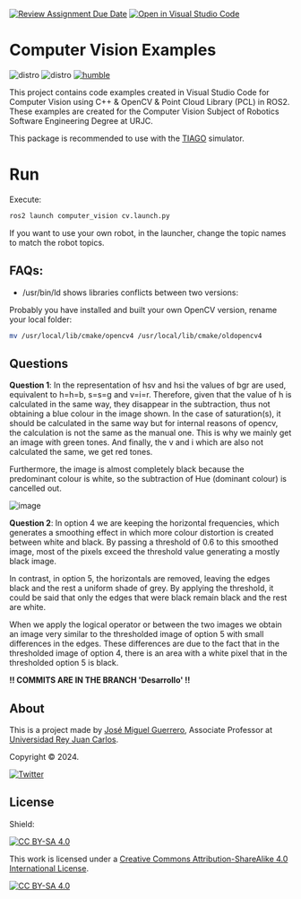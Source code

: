 [![Review Assignment Due Date](https://classroom.github.com/assets/deadline-readme-button-24ddc0f5d75046c5622901739e7c5dd533143b0c8e959d652212380cedb1ea36.svg)](https://classroom.github.com/a/6bfcAzJo)
[![Open in Visual Studio Code](https://classroom.github.com/assets/open-in-vscode-718a45dd9cf7e7f842a935f5ebbe5719a5e09af4491e668f4dbf3b35d5cca122.svg)](https://classroom.github.com/online_ide?assignment_repo_id=13786573&assignment_repo_type=AssignmentRepo)
# Computer Vision Examples

![distro](https://img.shields.io/badge/Ubuntu%2022-Jammy%20Jellyfish-green)
![distro](https://img.shields.io/badge/ROS2-Humble-blue)
[![humble](https://github.com/jmguerreroh/computer_vision/actions/workflows/master.yaml/badge.svg?branch=humble)](https://github.com/jmguerreroh/computer_vision/actions/workflows/master.yaml)

This project contains code examples created in Visual Studio Code for Computer Vision using C++ & OpenCV & Point Cloud Library (PCL) in ROS2. These examples are created for the Computer Vision Subject of Robotics Software Engineering Degree at URJC.

This package is recommended to use with the [TIAGO](https://github.com/jmguerreroh/tiago_simulator) simulator.

# Run

Execute:
```bash
ros2 launch computer_vision cv.launch.py
```
If you want to use your own robot, in the launcher, change the topic names to match the robot topics.

## FAQs:

* /usr/bin/ld shows libraries conflicts between two versions:

Probably you have installed and built your own OpenCV version, rename your local folder:
```bash
mv /usr/local/lib/cmake/opencv4 /usr/local/lib/cmake/oldopencv4
```

 ## Questions
**Question 1**:
In the representation of hsv and hsi the values of bgr are used, equivalent to h=h=b, s=s=g and v=i=r. Therefore, given that the value of h is calculated in the same way, they disappear in the subtraction, thus not obtaining a blue colour in the image shown. In the case of saturation(s), it should be calculated in the same way but for internal reasons of opencv, the calculation is not the same as the manual one. This is why we mainly get an image with green tones.  And finally, the v and i which are also not calculated the same, we get red tones.

Furthermore, the image is almost completely black because the predominant colour is white, so the subtraction of Hue (dominant colour) is cancelled out.

![image](https://github.com/computer-vision-urjc/practica1-grupo15/assets/102520722/8368ef58-16cd-4a53-a145-0842f56112d5)

**Question 2**:
In option 4 we are keeping the horizontal frequencies, which generates a smoothing effect in which more colour distortion is created between white and black. By passing a threshold of 0.6 to this smoothed image, most of the pixels exceed the threshold value generating a mostly black image. 

In contrast, in option 5, the horizontals are removed, leaving the edges black and the rest a uniform shade of grey. By applying the threshold, it could be said that only the edges that were black remain black and the rest are white.

When we apply the logical operator or between the two images we obtain an image very similar to the thresholded image of option 5 with small differences in the edges. These differences are due to the fact that in the thresholded image of option 4, there is an area with a white pixel that in the thresholded option 5 is black.


**!! COMMITS ARE IN THE BRANCH 'Desarrollo' !!**

## About

This is a project made by [José Miguel Guerrero], Associate Professor at [Universidad Rey Juan Carlos].

Copyright &copy; 2024.

[![Twitter](https://img.shields.io/badge/follow-@jm__guerrero-green.svg)](https://twitter.com/jm__guerrero)

## License

Shield: 

[![CC BY-SA 4.0][cc-by-sa-shield]][cc-by-sa]

This work is licensed under a
[Creative Commons Attribution-ShareAlike 4.0 International License][cc-by-sa].

[![CC BY-SA 4.0][cc-by-sa-image]][cc-by-sa]

[cc-by-sa]: http://creativecommons.org/licenses/by-sa/4.0/
[cc-by-sa-image]: https://licensebuttons.net/l/by-sa/4.0/88x31.png
[cc-by-sa-shield]: https://img.shields.io/badge/License-CC%20BY--SA%204.0-lightgrey.svg

[Universidad Rey Juan Carlos]: https://www.urjc.es/
[José Miguel Guerrero]: https://sites.google.com/view/jmguerrero
